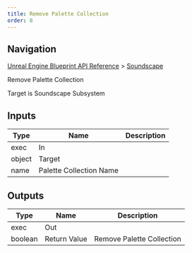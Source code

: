 ```yaml
---
title: Remove Palette Collection
order: 8
---
```

## Navigation

[Unreal Engine Blueprint API Reference](https://dev.epicgames.com/documentation/en-us/unreal-engine/BlueprintAPI) > [Soundscape](https://dev.epicgames.com/documentation/en-us/unreal-engine/BlueprintAPI/Soundscape)

Remove Palette Collection

Target is Soundscape Subsystem

## Inputs

| Type | Name | Description |
| --- | --- | --- |
| exec | In |  |
| object | Target |  |
| name | Palette Collection Name |  |

## Outputs

| Type | Name | Description |
| --- | --- | --- |
| exec | Out |  |
| boolean | Return Value | Remove Palette Collection |
